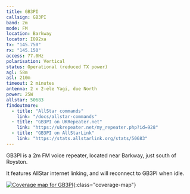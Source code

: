 ```yaml
---
title: GB3PI
callsign: GB3PI
band: 2m
mode: FM
location: Barkway
locator: IO92xa
tx: "145.750"
rx: "145.150"
access: 77.0Hz
polarisation: Vertical
status: Operational (reduced TX power)
agl: 58m
asl: 210m
timeout: 2 minutes
antenna: 2 x 2-ele Yagi, due North
power: 25W
allstar: 50683
findoutmore:
  - title: "AllStar commands"
    link: "/docs/allstar-commands"
  - title: "GB3PI on UKRepeater.net"
    link: "https://ukrepeater.net/my_repeater.php?id=928"
  - title: "GB3PI on AllStarLink"
    link: "https://stats.allstarlink.org/stats/50683"
---
```

GB3PI is a 2m FM voice repeater, located near Barkway, just south of Royston.

It features AllStar internet linking, and will reconnect to GB3PI when idle.

[![Coverage map for GB3PI](/assets/coverage/gb3pi.jpg)](https://ukrepeater.net/repeatermaps/gb3pi.jpg){:class="coverage-map"}
